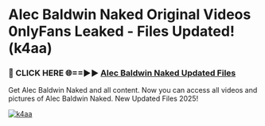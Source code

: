 # Alec Baldwin Naked Original Videos 0nlyFans Leaked - Files Updated! (k4aa)

<h3>🔴 CLICK HERE 🌐==►► <a href="https://tinyurl.com/yckcrads" rel="nofollow">Alec Baldwin Naked Updated Files</a></h3>

Get Alec Baldwin Naked and all content. Now you can access all videos and pictures of Alec Baldwin Naked. New Updated Files 2025!

[![k4aa](https://i.imgur.com/hpKpOFt.gif)](https://tinyurl.com/yckcrads)
